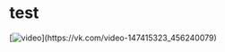 # test

[![video]([https://vk.com/video-147415323_456240079](https://i.mycdn.me/getVideoPreview?id=3376734079543&idx=0&type=39&tkn=WK9Wdwpqr6z6g9umM95aW3Ch3QM&fn=vid_w)https://i.mycdn.me/getVideoPreview?id=3376734079543&idx=0&type=39&tkn=WK9Wdwpqr6z6g9umM95aW3Ch3QM&fn=vid_w)](https://vk.com/video-147415323_456240079)
